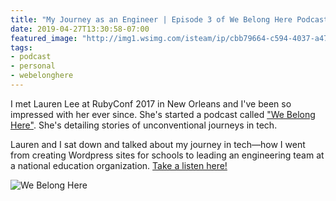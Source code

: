 ```yaml
---
title: "My Journey as an Engineer | Episode 3 of We Belong Here Podcast"
date: 2019-04-27T13:30:58-07:00
featured_image: "http://img1.wsimg.com/isteam/ip/cbb79664-c594-4037-a478-c27f753fffca/bf7e4fa3-a2c2-42d3-8d95-2bdee98da0f2.png"
tags:
- podcast
- personal
- webelonghere
---
```


I met Lauren Lee at RubyConf 2017 in New Orleans and I've been so impressed with her ever since. She's started a podcast called ["We Belong Here"](https://webelongpodcast.com/). She's detailing stories of unconventional journeys in tech.

Lauren and I sat down and talked about my journey in tech—how I went from creating Wordpress sites for schools to leading an engineering team at a national education organization. [Take a listen here!](https://www.buzzsprout.com/265879/1006091-ep-3-stephanie-wilkinson-blending-a-love-for-education-with-tech)

![We Belong Here](http://img1.wsimg.com/isteam/ip/cbb79664-c594-4037-a478-c27f753fffca/bf7e4fa3-a2c2-42d3-8d95-2bdee98da0f2.png)

